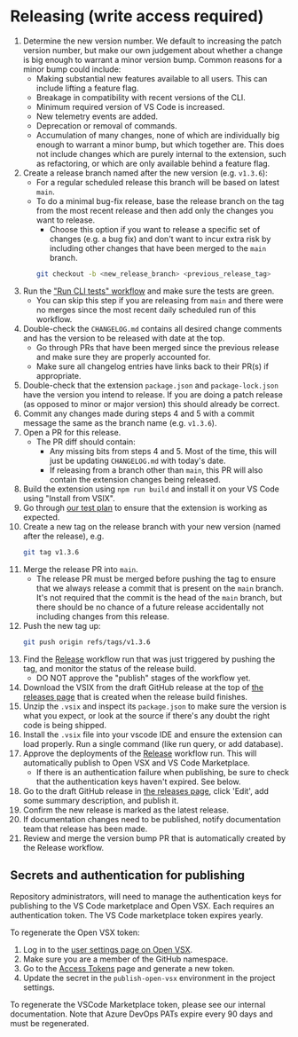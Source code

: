 # Releasing (write access required)

1. Determine the new version number. We default to increasing the patch version number, but make our own judgement about whether a change is big enough to warrant a minor version bump. Common reasons for a minor bump could include:
    * Making substantial new features available to all users. This can include lifting a feature flag.
    * Breakage in compatibility with recent versions of the CLI.
    * Minimum required version of VS Code is increased.
    * New telemetry events are added.
    * Deprecation or removal of commands.
    * Accumulation of many changes, none of which are individually big enough to warrant a minor bump, but which together are. This does not include changes which are purely internal to the extension, such as refactoring, or which are only available behind a feature flag.
1. Create a release branch named after the new version (e.g. `v1.3.6`):
    * For a regular scheduled release this branch will be based on latest `main`.
    * To do a minimal bug-fix release, base the release branch on the tag from the most recent release and then add only the changes you want to release.
        * Choose this option if you want to release a specific set of changes (e.g. a bug fix) and don't want to incur extra risk by including other changes that have been merged to the `main` branch.
        ```bash
        git checkout -b <new_release_branch> <previous_release_tag>
        ```
1. Run the ["Run CLI tests" workflow](https://github.com/github/vscode-codeql/actions/workflows/cli-test.yml) and make sure the tests are green.
    * You can skip this step if you are releasing from `main` and there were no merges since the most recent daily scheduled run of this workflow.
1. Double-check the `CHANGELOG.md` contains all desired change comments and has the version to be released with date at the top.
    * Go through PRs that have been merged since the previous release and make sure they are properly accounted for.
    * Make sure all changelog entries have links back to their PR(s) if appropriate.
1. Double-check that the extension `package.json` and `package-lock.json` have the version you intend to release. If you are doing a patch release (as opposed to minor or major version) this should already be correct.
1. Commit any changes made during steps 4 and 5 with a commit message the same as the branch name (e.g. `v1.3.6`).
1. Open a PR for this release.
    * The PR diff should contain:
        * Any missing bits from steps 4 and 5. Most of the time, this will just be updating `CHANGELOG.md` with today's date.
        * If releasing from a branch other than `main`, this PR will also contain the extension changes being released.
1. Build the extension using `npm run build` and install it on your VS Code using "Install from VSIX".
1. Go through [our test plan](./test-plan.md) to ensure that the extension is working as expected.
1. Create a new tag on the release branch with your new version (named after the release), e.g.
    ```bash
    git tag v1.3.6
    ```
1. Merge the release PR into `main`.
    * The release PR must be merged before pushing the tag to ensure that we always release a commit that is present on the `main` branch. It's not required that the commit is the head of the `main` branch, but there should be no chance of a future release accidentally not including changes from this release.
1. Push the new tag up:
    ```bash
    git push origin refs/tags/v1.3.6
    ```
1. Find the [Release](https://github.com/github/vscode-codeql/actions?query=workflow%3ARelease) workflow run that was just triggered by pushing the tag, and monitor the status of the release build.
    * DO NOT approve the "publish" stages of the workflow yet.
1. Download the VSIX from the draft GitHub release at the top of [the releases page](https://github.com/github/vscode-codeql/releases) that is created when the release build finishes.
1. Unzip the `.vsix` and inspect its `package.json` to make sure the version is what you expect,
   or look at the source if there's any doubt the right code is being shipped.
1. Install the `.vsix` file into your vscode IDE and ensure the extension can load properly. Run a single command (like run query, or add database).
1. Approve the deployments of the [Release](https://github.com/github/vscode-codeql/actions?query=workflow%3ARelease) workflow run. This will automatically publish to Open VSX and VS Code Marketplace.
    * If there is an authentication failure when publishing, be sure to check that the authentication keys haven't expired. See below.
1. Go to the draft GitHub release in [the releases page](https://github.com/github/vscode-codeql/releases), click 'Edit', add some summary description, and publish it.
1. Confirm the new release is marked as the latest release.
1. If documentation changes need to be published, notify documentation team that release has been made.
1. Review and merge the version bump PR that is automatically created by the Release workflow.

## Secrets and authentication for publishing

Repository administrators, will need to manage the authentication keys for publishing to the VS Code marketplace and Open VSX. Each requires an authentication token. The VS Code marketplace token expires yearly.

To regenerate the Open VSX token:

1. Log in to the [user settings page on Open VSX](https://open-vsx.org/user-settings/namespaces).
1. Make sure you are a member of the GitHub namespace.
1. Go to the [Access Tokens](https://open-vsx.org/user-settings/tokens) page and generate a new token.
1. Update the secret in the `publish-open-vsx` environment in the project settings.

To regenerate the VSCode Marketplace token, please see our internal documentation. Note that Azure DevOps PATs expire every 90 days and must be regenerated.
